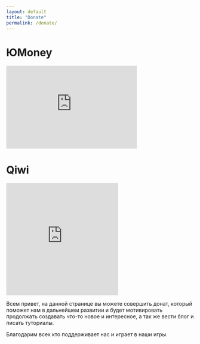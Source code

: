 ```yaml
---
layout: default
title: "Donate"
permalink: /donate/
---
```


<div class="donate">
    <div class="yomany">
        <h1>ЮMoney</h1>
        <iframe
            src="https://yoomoney.ru/quickpay/shop-widget?writer=seller&targets=%D0%9F%D0%B5%D1%80%D0%B5%D0%B2%D0%BE%D0%B4%20%D1%84%D0%B8%D0%B7%D0%B8%D1%87%D0%B5%D1%81%D0%BA%D0%BE%D0%BC%D1%83%20%D0%BB%D0%B8%D1%86%D1%83&default-sum=15&button-text=14&payment-type-choice=on&mobile-payment-type-choice=on&successURL=&quickpay=shop&account=4100117672775961&"
            width="350" height="222" frameborder="0" allowtransparency="true" scrolling="no"></iframe>
    </div>
    <div class="qiwi">
        <h1>Qiwi</h1>
        <iframe width="300" height="300"
            src="https://widget.qiwi.com/widgets/middle-widget-300x300?publicKey=48e7qUxn9T7RyYE1MVZswX1FRSbE6iyCj2gCRwwF3Dnh5XrasNTx3BGPiMsyXQFNKQhvukniQG8RTVhYm3iP42aQ4jonFAGC5TnCDyRQjCS2rNjPfANiTAbKakV2TamQDLbxhNdsczKrThrdHVCBGgrDs5DRKWZCzSbEG4Dqshe72EYnuTFArod2nXHGz"
            allowtransparency="true" scrolling="no" frameborder="0"></iframe>
    </div>
</div>

<div class="donate-page">
    <p> Всем привет, на данной странице вы можете совершить донат, который поможет нам в дальнейшем развитии и будет
        мотивировать продолжать создавать что-то новое и интересное, а так же вести блог и писать туториалы.</p>
    <p> Благодарим всех кто поддерживает нас и играет в наши игры.</p>
</div>
